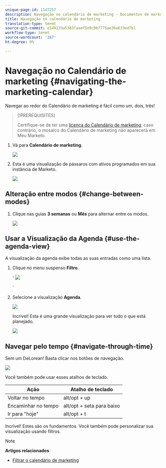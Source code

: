 ```yaml
---
unique-page-id: 1147257
description: Navegação no calendário de marketing - Documentos de marketing - Documentação do produto
title: Navegação no calendário de marketing
translation-type: tm+mt
source-git-commit: e149133a5383faaef5e9c9b7775ae36e633ed7b1
workflow-type: tm+mt
source-wordcount: '167'
ht-degree: 0%

---
```



# Navegação no Calendário de marketing {#navigating-the-marketing-calendar}

Navegar ao redor do Calendário de marketing é fácil como um, dois, três!

>[!PREREQUISITES]
>
>Certifique-se de ter uma [licença do Calendário de marketing](issue-revoke-a-marketing-calendar-license.md); caso contrário, o mosaico do Calendário de marketing não aparecerá em Meu Marketo.

1. Vá para **Calendário de marketing**.

   ![](assets/2017-05-10-15-30-47.png)

1. Esta é uma visualização de pássaros com ativos programados em sua instância de Marketo.

   ![](assets/image2014-9-15-16-3a44-3a22.png)

## Alteração entre modos {#change-between-modes}

1. Clique nas guias **3 semanas** ou **Mês** para alternar entre os modos.

   ![](assets/image2014-9-15-16-3a46-3a16.png)

## Usar a Visualização da Agenda {#use-the-agenda-view}

A visualização da agenda exibe todas as suas entradas como uma lista.

1. Clique no menu suspenso **Filtro**.

   &#39; ![](assets/image2014-9-26-10-3a29-3a6.png)

   `

1. Selecione a visualização **Agenda**.

   ![](assets/image2014-9-26-10-3a29-3a36.png)

   Incrível! Esta é uma grande visualização para ver tudo o que está planejado.

   ![](assets/image2014-9-26-10-3a30-3a9.png)

## Navegar pelo tempo {#navigate-through-time}

Sem um DeLorean! Basta clicar nos botões de navegação.

![](assets/image2014-9-26-10-3a31-3a25.png)

Você também pode usar esses atalhos de teclado.

| Ação | Atalho de teclado |
|---|---|
| Voltar no tempo | alt/opt + up |
| Encaminhar no tempo | alt/opt + seta para baixo |
| Ir para &quot;hoje&quot; | alt/opt + t |

Incrível! Estes são os fundamentos. Você também pode personalizar sua visualização usando filtros.

>[!NOTE]
>
>**Artigos relacionados**
>
>* [Filtrar o calendário de marketing](../../../../product-docs/core-marketo-concepts/marketing-calendar/working-with-the-calendar/filtering-the-marketing-calendar.md)


